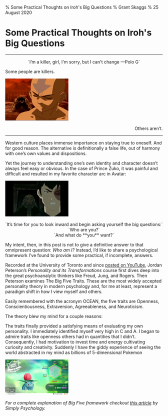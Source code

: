 % Some Practical Thoughts on Iroh's Big Questions
% Grant Skaggs 
% 25 August 2020

# Some Practical Thoughts on Iroh's Big Questions

<hr>

<p style="text-align:center"> 
`I’m a killer, girl, I'm sorry, but I can't change —Polo G` 
</p>

Some people are killers.

<img src="../resources/big-five/avatar-aang-mercy.jpg" alt="aang showing mercy" style="max-width:40%; margin:auto;">

<p style="text-align:right;">Others aren’t.</p>

<hr>

Western culture places immense importance on staying true to oneself. And for good reason. The alternative is definitionally a false life, out of harmony with one’s own values and dispositions.

Yet the journey to understanding one’s own identity and character doesn’t always feel easy or obvious. In the case of Prince Zuko, it was painful and difficult and resulted in my favorite character arc in Avatar:


<img src="../resources/big-five/zuko.jpg" alt="zuko showing mercy" style="max-width:40%; margin:auto;">

<p style="text-align:center"> 
`It’s time for you to look inward and begin asking yourself the big questions:` <br> `Who are you?` <br> `And what do **you** want?`
</p>

My intent, then, in this post is not to give a definitive answer to that omnipresent question: *Who am I?* Instead, I’d like to share a psychological framework I’ve found to provide some practical, if incomplete, answers. 

Recorded at the University of Toronto and since [posted on YouTube](https://www.youtube.com/watch?v=kYYJlNbV1OM&list=PL22J3VaeABQApSdW8X71Ihe34eKN6XhCi), Jordan Peterson’s *Personality and its Transformations* course first dives deep into the great psychoanalytic thinkers like Freud, Jung, and Rogers. Then Peterson examines The Big Five Traits. These are the most widely accepted personality theory in modern psychology and, for me at least, represent a paradigm shift in how I view myself and others. 

Easily remembered with the acronym OCEAN, the five traits are Openness, Conscientiousness, Extraversion, Agreeableness, and Neuroticism.

The theory blew my mind for a couple reasons:

The traits finally provided a satisfying means of evaluating my own personality. I immediately identified myself very high in C and A. 
I began to admire traits like openness others had in quantities that I didn’t. Consequently, I had motivation to invest time and energy cultivating curiosity and creativity.
Suddenly I have the giddy experience of seeing the world abstracted in my mind as billions of 5-dimensional Pokemon

<img src="../resources/big-five/bulbasaur.jpg" alt="bulbsaur stats" style="max-width:40%; margin:auto;">

*For a complete explanation of Big Five framework checkout [this article](https://www.simplypsychology.org/big-five-personality.html) by Simply Psychology.*
